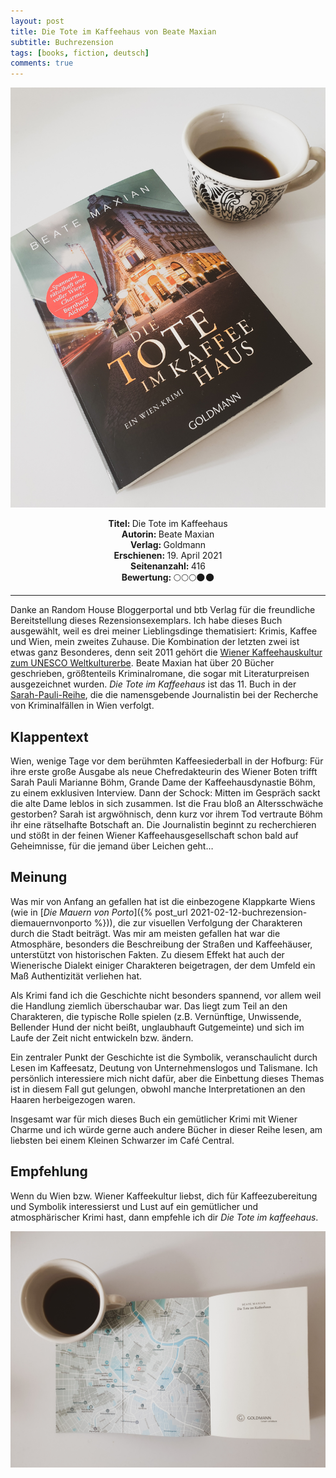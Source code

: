 ```yaml
---
layout: post
title: Die Tote im Kaffeehaus von Beate Maxian
subtitle: Buchrezension
tags: [books, fiction, deutsch]
comments: true
---
```


![cover](../assets/img/DieToteImKaffeehaus1.jpg)

<div align="center"><strong>Titel: </strong>Die Tote im Kaffeehaus</div>
<div align="center"><strong>Autorin: </strong>Beate Maxian</div>
<div align="center"><strong>Verlag: </strong>Goldmann</div>
<div align="center"><strong>Erschienen: </strong>19. April 2021</div>
<div align="center"><strong>Seitenanzahl: </strong>416</div>
<div align="center"><strong>Bewertung: </strong> 🌕🌕🌕🌑🌑</div>

___

Danke an Random House Bloggerportal und btb Verlag für die freundliche Bereitstellung dieses Rezensionsexemplars. Ich habe dieses Buch ausgewählt, weil es drei meiner Lieblingsdinge thematisiert: Krimis, Kaffee und Wien, mein zweites Zuhause. Die Kombination der letzten zwei ist etwas ganz Besonderes, denn seit 2011 gehört die [Wiener Kaffeehauskultur zum UNESCO Weltkulturerbe](https://www.unesco.at/kultur/immaterielles-kulturerbe/oesterreichisches-verzeichnis/detail/article/wiener-kaffeehauskultur). Beate Maxian hat über 20 Bücher geschrieben, größtenteils Kriminalromane, die sogar mit Literaturpreisen ausgezeichnet wurden. *Die Tote im Kaffeehaus* ist das 11. Buch in der [Sarah-Pauli-Reihe](https://www.maxian.at/kriminalromane.php), die die namensgebende Journalistin bei der Recherche von Kriminalfällen in Wien verfolgt.

## Klappentext
Wien, wenige Tage vor dem berühmten Kaffeesiederball in der Hofburg: Für ihre erste große Ausgabe als neue Chefredakteurin des Wiener Boten trifft Sarah Pauli Marianne Böhm, Grande Dame der Kaffeehausdynastie Böhm, zu einem exklusiven Interview. Dann der Schock: Mitten im Gespräch sackt die alte Dame leblos in sich zusammen. Ist die Frau bloß an Altersschwäche gestorben? Sarah ist argwöhnisch, denn kurz vor ihrem Tod vertraute Böhm ihr eine rätselhafte Botschaft an. Die Journalistin beginnt zu recherchieren und stößt in der feinen Wiener Kaffeehausgesellschaft schon bald auf Geheimnisse, für die jemand über Leichen geht…

## Meinung
Was mir von Anfang an gefallen hat ist die einbezogene Klappkarte Wiens (wie in [*Die Mauern von Porto*]({% post_url 2021-02-12-buchrezension-diemauernvonporto %})), die zur visuellen Verfolgung der Charakteren durch die Stadt beiträgt. Was mir am meisten gefallen hat war die Atmosphäre, besonders die Beschreibung der Straßen und Kaffeehäuser, unterstützt von historischen Fakten. Zu diesem Effekt hat auch der Wienerische Dialekt einiger Charakteren beigetragen, der dem Umfeld ein Maß Authentizität verliehen hat.

Als Krimi fand ich die Geschichte nicht besonders spannend, vor allem weil die Handlung ziemlich überschaubar war. Das liegt zum Teil an den  Charakteren, die typische Rolle spielen (z.B.  Vernünftige, Unwissende, Bellender Hund der nicht beißt, unglaubhauft Gutgemeinte) und sich im Laufe der Zeit nicht entwickeln bzw. ändern.

Ein zentraler Punkt der Geschichte ist die Symbolik, veranschaulicht durch Lesen im Kaffeesatz, Deutung von Unternehmenslogos und Talismane. Ich persönlich interessiere mich nicht dafür, aber die Einbettung dieses Themas ist in diesem Fall gut gelungen, obwohl manche Interpretationen an den Haaren herbeigezogen waren.

Insgesamt war für mich dieses Buch ein gemütlicher Krimi mit Wiener Charme und ich würde gerne auch andere Bücher in dieser Reihe lesen, am liebsten bei einem Kleinen Schwarzer im Café Central.

## Empfehlung
Wenn du Wien bzw. Wiener Kaffeekultur liebst, dich für Kaffeezubereitung und Symbolik interessierst und Lust auf ein gemütlicher und atmosphärischer Krimi hast, dann empfehle ich dir *Die Tote im kaffeehaus*.

![book inside](../assets/img/DieToteImKaffeehaus2.jpg)